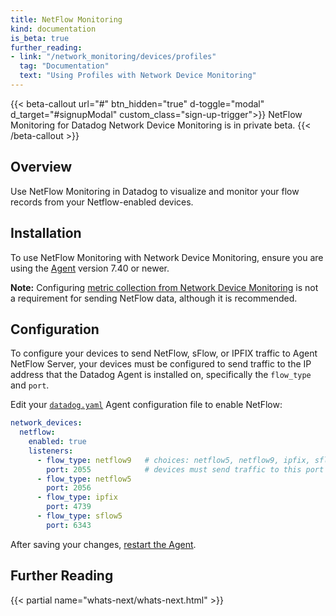 ```yaml
---
title: NetFlow Monitoring
kind: documentation
is_beta: true
further_reading:
- link: "/network_monitoring/devices/profiles"
  tag: "Documentation"
  text: "Using Profiles with Network Device Monitoring"
---
```


{{< beta-callout url="#" btn_hidden="true" d-toggle="modal" d_target="#signupModal" custom_class="sign-up-trigger">}}
NetFlow Monitoring for Datadog Network Device Monitoring is in private beta.
{{< /beta-callout >}}

## Overview

Use NetFlow Monitoring in Datadog to visualize and monitor your flow records from your Netflow-enabled devices.

## Installation

To use NetFlow Monitoring with Network Device Monitoring, ensure you are using the [Agent][1] version 7.40 or newer.

**Note:** Configuring [metric collection from Network Device Monitoring][2] is not a requirement for sending NetFlow data, although it is recommended.

## Configuration

To configure your devices to send NetFlow, sFlow, or IPFIX traffic to Agent NetFlow Server, your devices must be configured to send traffic to the IP address that the Datadog Agent is installed on, specifically the `flow_type` and `port`.

Edit your [`datadog.yaml`][3] Agent configuration file to enable NetFlow:

```yaml
network_devices:
  netflow:
    enabled: true
    listeners:
      - flow_type: netflow9   # choices: netflow5, netflow9, ipfix, sflow
        port: 2055            # devices must send traffic to this port
      - flow_type: netflow5
        port: 2056
      - flow_type: ipfix
        port: 4739
      - flow_type: sflow5
        port: 6343
```

After saving your changes, [restart the Agent][4].


## Further Reading

{{< partial name="whats-next/whats-next.html" >}}


[1]: https://app.datadoghq.com/account/settings#agent
[2]: /network_monitoring/devices/snmp_metrics/
[3]: /agent/guide/agent-configuration-files/?tab=agentv6v7#agent-main-configuration-file
[4]: /agent/guide/agent-commands/?tab=agentv6v7#start-stop-and-restart-the-agent
